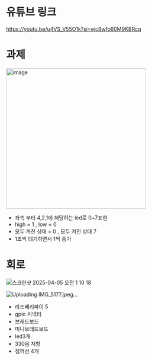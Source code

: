 # 유튜브 링크

https://youtu.be/u4VS_V55O1k?si=ejc8wfo60M9KBRcq

# 과제

<img width="378" alt="image" src="https://github.com/user-attachments/assets/5f471f2c-6687-41fd-8415-72b73a35e4cb" />

- 좌측 부터 4,2,1에 해당하는 led로 0~7표현
- high = 1 , low = 0
- 모두 꺼진 상태 = 0 , 모두 켜진 상태 7
- 1초씩 대기하면서 1씩 증가  

# 회로

![스크린샷 2025-04-05 오전 1 10 18](https://github.com/user-attachments/assets/32197e17-f0c5-4434-b788-b4faefef984d)

![Uploading IMG_5177.jpeg…]()


- 라즈베리파이 5
- gpio 커넥터
- 브래드보드
- 미니브래드보드
- led3개
- 330옴 저항
- 점퍼선 4개
